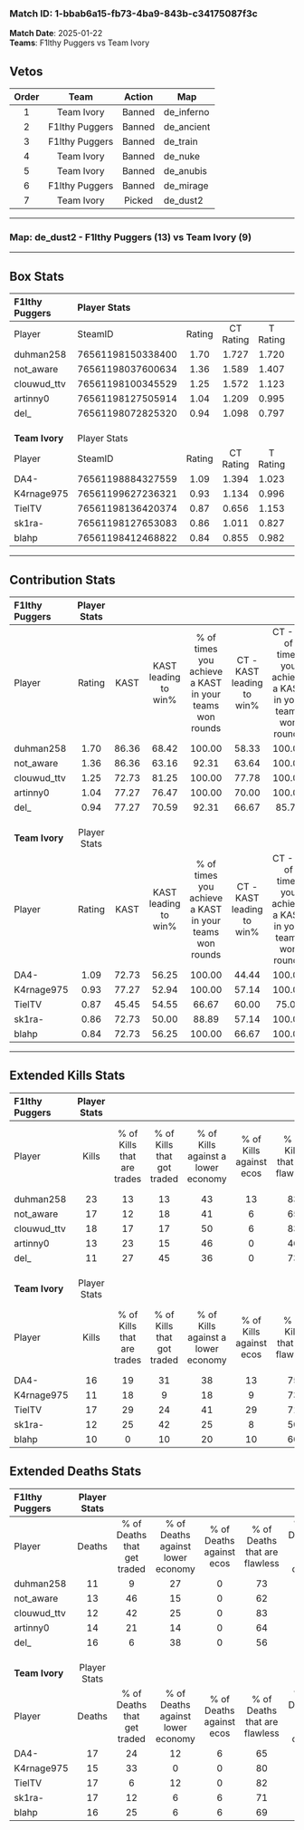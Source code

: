 ### Match ID: 1-bbab6a15-fb73-4ba9-843b-c34175087f3c  
**Match Date**: 2025-01-22  
**Teams**: F1lthy Puggers vs Team Ivory  

## Vetos  

| Order | Team | Action | Map |
| :---: | :--: | :----: | --- |
| 1 | Team Ivory | Banned | de_inferno |
| 2 | F1lthy Puggers | Banned | de_ancient |
| 3 | F1lthy Puggers | Banned | de_train |
| 4 | Team Ivory | Banned | de_nuke |
| 5 | Team Ivory | Banned | de_anubis |
| 6 | F1lthy Puggers | Banned | de_mirage |
| 7 | Team Ivory | Picked | de_dust2 |

---  

### **Map**: de_dust2 - F1lthy Puggers (13) vs Team Ivory (9)  
---  

## Box Stats  

| **F1lthy Puggers** | Player Stats      |        |           |          |       |       |       |         |        |      |     |
| :- | :- | :-: | :-: | :-: | :-: | :-: | :-: | :-: | :-: | :-: | :-: |
| Player             | SteamID           | Rating | CT Rating | T Rating | KAST  |  ADR  | Kills | Assists | Deaths | K/D  | HS% |
| duhman258          | 76561198150338400 |  1.70  |   1.727   |  1.720   | 86.36 | 107.4 |  23   |    6    |   11   | 2.09 | 47  |
| not_aware          | 76561198037600634 |  1.36  |   1.589   |  1.407   | 86.36 | 85.7  |  17   |    9    |   13   | 1.31 | 41  |
| clouwud_ttv        | 76561198100345529 |  1.25  |   1.572   |  1.123   | 72.73 | 68.6  |  18   |    4    |   12   | 1.50 | 16  |
| artinny0           | 76561198127505914 |  1.04  |   1.209   |  0.995   | 77.27 | 66.7  |  13   |    6    |   14   | 0.93 | 46  |
| del_               | 76561198072825320 |  0.94  |   1.098   |  0.797   | 77.27 | 69.2  |  11   |   10    |   16   | 0.69 | 63  |
|                    |                   |        |           |          |       |       |       |         |        |      |     |
|                    |                   |        |           |          |       |       |       |         |        |      |     |
|                    |                   |        |           |          |       |       |       |         |        |      |     |
| **Team Ivory**     | Player Stats      |        |           |          |       |       |       |         |        |      |     |
| Player             | SteamID           | Rating | CT Rating | T Rating | KAST  |  ADR  | Kills | Assists | Deaths | K/D  | HS% |
| DA4-               | 76561198884327559 |  1.09  |   1.394   |  1.023   | 72.73 | 84.5  |  16   |    2    |   17   | 0.94 | 43  |
| K4rnage975         | 76561199627236321 |  0.93  |   1.134   |  0.996   | 77.27 | 59.2  |  11   |   10    |   15   | 0.73 | 54  |
| TielTV             | 76561198136420374 |  0.87  |   0.656   |  1.153   | 45.45 | 67.1  |  17   |    1    |   17   | 1.00 | 41  |
| sk1ra-             | 76561198127653083 |  0.86  |   1.011   |  0.827   | 72.73 | 58.7  |  12   |    5    |   17   | 0.71 | 66  |
| blahp              | 76561198412468822 |  0.84  |   0.855   |  0.982   | 72.73 | 67.6  |  10   |    6    |   16   | 0.63 | 50  |
---  

## Contribution Stats  

| **F1lthy Puggers** | Player Stats |       |                      |                                                        |                           |                                                             |                          |                                                            |
| :- | :-: | :-: | :-: | :-: | :-: | :-: | :-: | :-: |
| Player             |    Rating    | KAST  | KAST leading to win% | % of times you achieve a KAST in your teams won rounds | CT - KAST leading to win% | CT - % of times you achieve a KAST in your teams won rounds | T - KAST leading to win% | T - % of times you achieve a KAST in your teams won rounds |
| duhman258          |     1.70     | 86.36 |        68.42         |                         100.00                         |           58.33           |                           100.00                            |          85.71           |                           100.00                           |
| not_aware          |     1.36     | 86.36 |        63.16         |                         92.31                          |           63.64           |                           100.00                            |          62.50           |                           83.33                            |
| clouwud_ttv        |     1.25     | 72.73 |        81.25         |                         100.00                         |           77.78           |                           100.00                            |          85.71           |                           100.00                           |
| artinny0           |     1.04     | 77.27 |        76.47         |                         100.00                         |           70.00           |                           100.00                            |          85.71           |                           100.00                           |
| del_               |     0.94     | 77.27 |        70.59         |                         92.31                          |           66.67           |                            85.71                            |          75.00           |                           100.00                           |
|                    |              |       |                      |                                                        |                           |                                                             |                          |                                                            |
|                    |              |       |                      |                                                        |                           |                                                             |                          |                                                            |
|                    |              |       |                      |                                                        |                           |                                                             |                          |                                                            |
| **Team Ivory**     | Player Stats |       |                      |                                                        |                           |                                                             |                          |                                                            |
| Player             |    Rating    | KAST  | KAST leading to win% | % of times you achieve a KAST in your teams won rounds | CT - KAST leading to win% | CT - % of times you achieve a KAST in your teams won rounds | T - KAST leading to win% | T - % of times you achieve a KAST in your teams won rounds |
| DA4-               |     1.09     | 72.73 |        56.25         |                         100.00                         |           44.44           |                           100.00                            |          71.43           |                           100.00                           |
| K4rnage975         |     0.93     | 77.27 |        52.94         |                         100.00                         |           57.14           |                           100.00                            |          50.00           |                           100.00                           |
| TielTV             |     0.87     | 45.45 |        54.55         |                         66.67                          |           60.00           |                            75.00                            |          50.00           |                           60.00                            |
| sk1ra-             |     0.86     | 72.73 |        50.00         |                         88.89                          |           57.14           |                           100.00                            |          44.44           |                           80.00                            |
| blahp              |     0.84     | 72.73 |        56.25         |                         100.00                         |           66.67           |                           100.00                            |          50.00           |                           100.00                           |
---  

## Extended Kills Stats  

| **F1lthy Puggers** | Player Stats |                            |                            |                                    |                         |                              |                                 |                                       |                    |           |
| :- | :-: | :-: | :-: | :-: | :-: | :-: | :-: | :-: | :-: | :-: |
| Player             |    Kills     | % of Kills that are trades | % of Kills that got traded | % of Kills against a lower economy | % of Kills against ecos | % of Kills that are flawless | % of Kills that are close duels | % of Kills that are assisted by flash | Pistol Round Kills | AWP Kills |
| duhman258          |      23      |             13             |             13             |                 43                 |           13            |              83              |                4                |                   4                   |         1          |     1     |
| not_aware          |      17      |             12             |             18             |                 41                 |            6            |              65              |                6                |                   0                   |         3          |     6     |
| clouwud_ttv        |      18      |             17             |             17             |                 50                 |            6            |              83              |                6                |                  11                   |         0          |     7     |
| artinny0           |      13      |             23             |             15             |                 46                 |            0            |              46              |               15                |                  15                   |         0          |     0     |
| del_               |      11      |             27             |             45             |                 36                 |            0            |              73              |                9                |                   9                   |         1          |     0     |
|                    |              |                            |                            |                                    |                         |                              |                                 |                                       |                    |           |
|                    |              |                            |                            |                                    |                         |                              |                                 |                                       |                    |           |
|                    |              |                            |                            |                                    |                         |                              |                                 |                                       |                    |           |
| **Team Ivory**     | Player Stats |                            |                            |                                    |                         |                              |                                 |                                       |                    |           |
| Player             |    Kills     | % of Kills that are trades | % of Kills that got traded | % of Kills against a lower economy | % of Kills against ecos | % of Kills that are flawless | % of Kills that are close duels | % of Kills that are assisted by flash | Pistol Round Kills | AWP Kills |
| DA4-               |      16      |             19             |             31             |                 38                 |           13            |              75              |               13                |                   6                   |         2          |     0     |
| K4rnage975         |      11      |             18             |             9              |                 18                 |            9            |              73              |                9                |                   0                   |         2          |     1     |
| TielTV             |      17      |             29             |             24             |                 41                 |           29            |              71              |                6                |                   0                   |         1          |     0     |
| sk1ra-             |      12      |             25             |             42             |                 25                 |            8            |              50              |                8                |                   8                   |         2          |     0     |
| blahp              |      10      |             0              |             10             |                 20                 |           10            |              60              |                0                |                   0                   |         3          |     0     |
## Extended Deaths Stats  

| **F1lthy Puggers** | Player Stats |                             |                                   |                          |                               |                            |                           |               |
| :- | :-: | :-: | :-: | :-: | :-: | :-: | :-: | :-: |
| Player             |    Deaths    | % of Deaths that get traded | % of Deaths against lower economy | % of Deaths against ecos | % of Deaths that are flawless | % of Deaths that are close | % of Deaths while blinded | Deaths to AWP |
| duhman258          |      11      |              9              |                27                 |            0             |              73               |             18             |             0             |       0       |
| not_aware          |      13      |             46              |                15                 |            0             |              62               |             15             |             8             |       0       |
| clouwud_ttv        |      12      |             42              |                25                 |            0             |              83               |             0              |             0             |       0       |
| artinny0           |      14      |             21              |                14                 |            0             |              64               |             0              |             0             |       0       |
| del_               |      16      |              6              |                38                 |            0             |              56               |             6              |             6             |       1       |
|                    |              |                             |                                   |                          |                               |                            |                           |               |
|                    |              |                             |                                   |                          |                               |                            |                           |               |
|                    |              |                             |                                   |                          |                               |                            |                           |               |
| **Team Ivory**     | Player Stats |                             |                                   |                          |                               |                            |                           |               |
| Player             |    Deaths    | % of Deaths that get traded | % of Deaths against lower economy | % of Deaths against ecos | % of Deaths that are flawless | % of Deaths that are close | % of Deaths while blinded | Deaths to AWP |
| DA4-               |      17      |             24              |                12                 |            6             |              65               |             12             |            12             |       1       |
| K4rnage975         |      15      |             33              |                 0                 |            0             |              80               |             7              |             7             |       2       |
| TielTV             |      17      |              6              |                12                 |            0             |              82               |             6              |             6             |       4       |
| sk1ra-             |      17      |             12              |                 6                 |            6             |              71               |             0              |             6             |       4       |
| blahp              |      16      |             25              |                 6                 |            6             |              69               |             13             |             6             |       3       |
